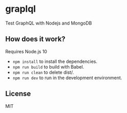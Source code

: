 # graplql
Test GraphQL with Nodejs and MongoDB

## How does it work?
Requires Node.js 10

* `npm install` to install the dependencies.
* `npm run build` to build with Babel.
* `npm run clean` to delete dist/.
* `npm run dev` to run in the development environment.

## License
MIT